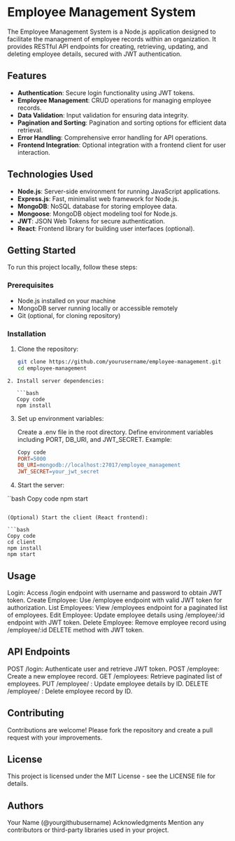 # Employee Management System

The Employee Management System is a Node.js application designed to facilitate the management of employee records within an organization. It provides RESTful API endpoints for creating, retrieving, updating, and deleting employee details, secured with JWT authentication.

## Features

- **Authentication**: Secure login functionality using JWT tokens.
- **Employee Management**: CRUD operations for managing employee records.
- **Data Validation**: Input validation for ensuring data integrity.
- **Pagination and Sorting**: Pagination and sorting options for efficient data retrieval.
- **Error Handling**: Comprehensive error handling for API operations.
- **Frontend Integration**: Optional integration with a frontend client for user interaction.

## Technologies Used

- **Node.js**: Server-side environment for running JavaScript applications.
- **Express.js**: Fast, minimalist web framework for Node.js.
- **MongoDB**: NoSQL database for storing employee data.
- **Mongoose**: MongoDB object modeling tool for Node.js.
- **JWT**: JSON Web Tokens for secure authentication.
- **React**: Frontend library for building user interfaces (optional).

## Getting Started

To run this project locally, follow these steps:

### Prerequisites

- Node.js installed on your machine
- MongoDB server running locally or accessible remotely
- Git (optional, for cloning repository)

### Installation

1. Clone the repository:

   ```bash
   git clone https://github.com/yourusername/employee-management.git
   cd employee-management
```
2. Install server dependencies:

   ```bash
   Copy code
   npm install
   ```
3. Set up environment variables:

   Create a .env file in the root directory.
   Define environment variables including PORT, DB_URI, and JWT_SECRET. Example:
   ```makefile
   Copy code
   PORT=5000
   DB_URI=mongodb://localhost:27017/employee_management
   JWT_SECRET=your_jwt_secret
   ```
4. Start the server:

``bash
Copy code
npm start
```

(Optional) Start the client (React frontend):

```bash
Copy code
cd client
npm install
npm start
```

## Usage
Login: Access /login endpoint with username and password to obtain JWT token.
Create Employee: Use /employee endpoint with valid JWT token for authorization.
List Employees: View /employees endpoint for a paginated list of employees.
Edit Employee: Update employee details using /employee/:id endpoint with JWT token.
Delete Employee: Remove employee record using /employee/:id DELETE method with JWT token.

## API Endpoints
POST /login: Authenticate user and retrieve JWT token.
POST /employee: Create a new employee record.
GET /employees: Retrieve paginated list of employees.
PUT /employee/
: Update employee details by ID.
DELETE /employee/
: Delete employee record by ID.

## Contributing
Contributions are welcome! Please fork the repository and create a pull request with your improvements.

## License
This project is licensed under the MIT License - see the LICENSE file for details.

## Authors
Your Name (@yourgithubusername)
Acknowledgments
Mention any contributors or third-party libraries used in your project.